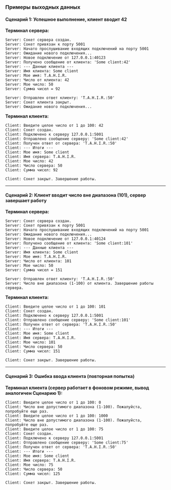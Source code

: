 ### Примеры выходных данных

#### **Сценарий 1: Успешное выполнение, клиент вводит 42**

**Терминал сервера:**

```text
Server: Сокет сервера создан.
Server: Сокет привязан к порту 5001
Server: Начато прослушивание входящих подключений на порту 5001
Server: Ожидание нового подключения...
Server: Новое подключение от 127.0.0.1:40123
Server: Получено сообщение от клиента: 'Some client:42'
Server: --- Данные клиента ---
Server: Имя клиента: Some client
Server: Мое имя: T.A.H.I.R.
Server: Число от клиента: 42
Server: Мое число: 50
Server: Сумма чисел = 92

Server: Отправлен ответ клиенту: 'T.A.H.I.R.:50'
Server: Сокет клиента закрыт.
Server: Ожидание нового подключения...
```

**Терминал клиента:**

```text
Client: Введите целое число от 1 до 100: 42
Client: Сокет создан.
Client: Подключено к серверу 127.0.0.1:5001
Client: Отправлено сообщение серверу: 'Some client:42'
Client: Получен ответ от сервера: 'T.A.H.I.R.:50'
Client: --- Итоги ---
Client: Мое имя: Some client
Client: Имя сервера: T.A.H.I.R.
Client: Мое число: 42
Client: Число сервера: 50
Client: Сумма чисел: 92

Client: Сокет закрыт. Завершение работы.
```

---

#### **Сценарий 2: Клиент вводит число вне диапазона (101), сервер завершает работу**

**Терминал сервера:**

```text
Server: Сокет сервера создан.
Server: Сокет привязан к порту 5001
Server: Начато прослушивание входящих подключений на порту 5001
Server: Ожидание нового подключения...
Server: Новое подключение от 127.0.0.1:40124
Server: Получено сообщение от клиента: 'Some client:101'
Server: --- Данные клиента ---
Server: Имя клиента: Some client
Server: Мое имя: T.A.H.I.R.
Server: Число от клиента: 101
Server: Мое число: 50
Server: Сумма чисел = 151

Server: Отправлен ответ клиенту: 'T.A.H.I.R.:50'
Server: Число вне диапазона (1-100) от клиента. Завершение работы сервера.
```

**Терминал клиента:**

```text
Client: Введите целое число от 1 до 100: 101
Client: Сокет создан.
Client: Подключено к серверу 127.0.0.1:5001
Client: Отправлено сообщение серверу: 'Some client:101'
Client: Получен ответ от сервера: 'T.A.H.I.R.:50'
Client: --- Итоги ---
Client: Мое имя: Some client
Client: Имя сервера: T.A.H.I.R.
Client: Мое число: 101
Client: Число сервера: 50
Client: Сумма чисел: 151

Client: Сокет закрыт. Завершение работы.
```

---

#### **Сценарий 3: Ошибка ввода клиента (повторная попытка)**

**Терминал клиента (сервер работает в фоновом режиме, вывод аналогичен Сценарию 1):**

```text
Client: Введите целое число от 1 до 100: 0
Client: Число вне допустимого диапазона (1-100). Пожалуйста, попробуйте еще раз.
Client: Введите целое число от 1 до 100: 1000
Client: Число вне допустимого диапазона (1-100). Пожалуйста, попробуйте еще раз.
Client: Введите целое число от 1 до 100: 75
Client: Сокет создан.
Client: Подключено к серверу 127.0.0.1:5001
Client: Отправлено сообщение серверу: 'Some client:75'
Client: Получен ответ от сервера: 'T.A.H.I.R.:50'
Client: --- Итоги ---
Client: Мое имя: Some client
Client: Имя сервера: T.A.H.I.R.
Client: Мое число: 75
Client: Число сервера: 50
Client: Сумма чисел: 125

Client: Сокет закрыт. Завершение работы.
```